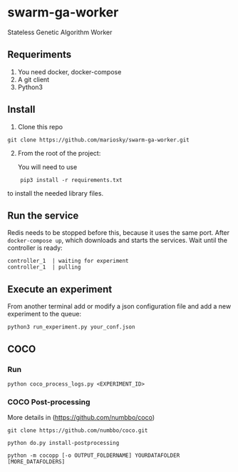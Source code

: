 # swarm-ga-worker

Stateless Genetic Algorithm Worker

## Requeriments

1. You need docker,  docker-compose
2. A git client
3. Python3


## Install

1. Clone this repo
```
git clone https://github.com/mariosky/swarm-ga-worker.git
```
2. From the root of the project:

    You will need to use 
```
    pip3 install -r requirements.txt
```    
   to install the needed library files.


## Run the service

Redis needs to be stopped before this, because it uses the same port.
After `docker-compose up`, which downloads and starts the services. 
Wait until the controller is ready:
```
controller_1  | waiting for experiment
controller_1  | pulling   
```

## Execute an experiment

From another terminal add or modify a json configuration file
and add a new  experiment to the queue:
```
python3 run_experiment.py your_conf.json 
```



## COCO

### Run
```
python coco_process_logs.py <EXPERIMENT_ID>
```

### COCO Post-processing
More details in (https://github.com/numbbo/coco)
```
git clone https://github.com/numbbo/coco.git

python do.py install-postprocessing

python -m cocopp [-o OUTPUT_FOLDERNAME] YOURDATAFOLDER [MORE_DATAFOLDERS]
```


